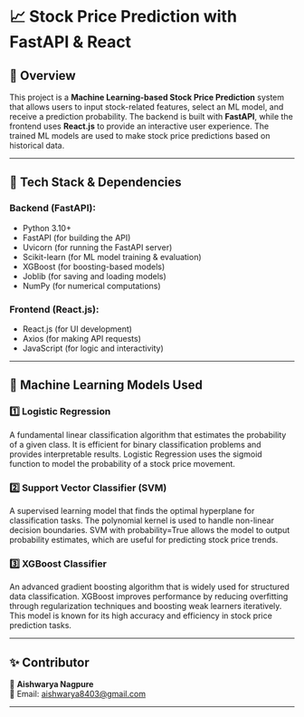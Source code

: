 # 📈 Stock Price Prediction with FastAPI & React

## 📌 Overview
This project is a **Machine Learning-based Stock Price Prediction** system that allows users to input stock-related features, select an ML model, and receive a prediction probability. The backend is built with **FastAPI**, while the frontend uses **React.js** to provide an interactive user experience. The trained ML models are used to make stock price predictions based on historical data.

---

## 🚀 Tech Stack & Dependencies
### **Backend (FastAPI):**
- Python 3.10+
- FastAPI (for building the API)
- Uvicorn (for running the FastAPI server)
- Scikit-learn (for ML model training & evaluation)
- XGBoost (for boosting-based models)
- Joblib (for saving and loading models)
- NumPy (for numerical computations)

### **Frontend (React.js):**
- React.js (for UI development)
- Axios (for making API requests)
- JavaScript (for logic and interactivity)

---

## 🧠 Machine Learning Models Used

### **1️⃣ Logistic Regression**
A fundamental linear classification algorithm that estimates the probability of a given class. It is efficient for binary classification problems and provides interpretable results. Logistic Regression uses the sigmoid function to model the probability of a stock price movement.

### **2️⃣ Support Vector Classifier (SVM)**
A supervised learning model that finds the optimal hyperplane for classification tasks. The polynomial kernel is used to handle non-linear decision boundaries. SVM with probability=True allows the model to output probability estimates, which are useful for predicting stock price trends.

### **3️⃣ XGBoost Classifier**
An advanced gradient boosting algorithm that is widely used for structured data classification. XGBoost improves performance by reducing overfitting through regularization techniques and boosting weak learners iteratively. This model is known for its high accuracy and efficiency in stock price prediction tasks.

---

## ✨ Contributor
👤 **Aishwarya Nagpure**  
📧 Email: aishwarya8403@gmail.com  

---


